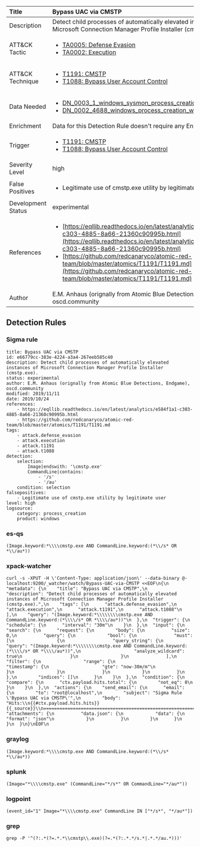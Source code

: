 | Title                | Bypass UAC via CMSTP                                                                                                                                                 |
|:---------------------|:------------------------------------------------------------------------------------------------------------------------------------------------------------|
| Description          | Detect child processes of automatically elevated instances of Microsoft Connection Manager Profile Installer (cmstp.exe).                                                                                                                                           |
| ATT&amp;CK Tactic    |  <ul><li>[TA0005: Defense Evasion](https://attack.mitre.org/tactics/TA0005)</li><li>[TA0002: Execution](https://attack.mitre.org/tactics/TA0002)</li></ul>  |
| ATT&amp;CK Technique | <ul><li>[T1191: CMSTP](https://attack.mitre.org/techniques/T1191)</li><li>[T1088: Bypass User Account Control](https://attack.mitre.org/techniques/T1088)</li></ul>  |
| Data Needed          | <ul><li>[DN_0003_1_windows_sysmon_process_creation](../Data_Needed/DN_0003_1_windows_sysmon_process_creation.md)</li><li>[DN_0002_4688_windows_process_creation_with_commandline](../Data_Needed/DN_0002_4688_windows_process_creation_with_commandline.md)</li></ul>  |
| Enrichment           |  Data for this Detection Rule doesn't require any Enrichments.  |
| Trigger              | <ul><li>[T1191: CMSTP](../Triggers/T1191.md)</li><li>[T1088: Bypass User Account Control](../Triggers/T1088.md)</li></ul>  |
| Severity Level       | high |
| False Positives      | <ul><li>Legitimate use of cmstp.exe utility by legitimate user</li></ul>  |
| Development Status   | experimental |
| References           | <ul><li>[https://eqllib.readthedocs.io/en/latest/analytics/e584f1a1-c303-4885-8a66-21360c90995b.html](https://eqllib.readthedocs.io/en/latest/analytics/e584f1a1-c303-4885-8a66-21360c90995b.html)</li><li>[https://github.com/redcanaryco/atomic-red-team/blob/master/atomics/T1191/T1191.md](https://github.com/redcanaryco/atomic-red-team/blob/master/atomics/T1191/T1191.md)</li></ul>  |
| Author               | E.M. Anhaus (orignally from Atomic Blue Detections, Endgame), oscd.community |


## Detection Rules

### Sigma rule

```
title: Bypass UAC via CMSTP
id: e66779cc-383e-4224-a3a4-267eeb585c40
description: Detect child processes of automatically elevated instances of Microsoft Connection Manager Profile Installer (cmstp.exe).
status: experimental
author: E.M. Anhaus (orignally from Atomic Blue Detections, Endgame), oscd.community
modified: 2019/11/11
date: 2019/10/24
references:
    - https://eqllib.readthedocs.io/en/latest/analytics/e584f1a1-c303-4885-8a66-21360c90995b.html
    - https://github.com/redcanaryco/atomic-red-team/blob/master/atomics/T1191/T1191.md
tags:
    - attack.defense_evasion
    - attack.execution
    - attack.t1191
    - attack.t1088
detection:
    selection:
        Image|endswith: '\cmstp.exe'
        CommandLine|contains: 
            - '/s'
            - '/au'
    condition: selection
falsepositives:
    - Legitimate use of cmstp.exe utility by legitimate user
level: high
logsource:
    category: process_creation
    product: windows

```





### es-qs
    
```
(Image.keyword:*\\\\cmstp.exe AND CommandLine.keyword:(*\\/s* OR *\\/au*))
```


### xpack-watcher
    
```
curl -s -XPUT -H \'Content-Type: application/json\' --data-binary @- localhost:9200/_watcher/watch/Bypass-UAC-via-CMSTP <<EOF\n{\n  "metadata": {\n    "title": "Bypass UAC via CMSTP",\n    "description": "Detect child processes of automatically elevated instances of Microsoft Connection Manager Profile Installer (cmstp.exe).",\n    "tags": [\n      "attack.defense_evasion",\n      "attack.execution",\n      "attack.t1191",\n      "attack.t1088"\n    ],\n    "query": "(Image.keyword:*\\\\\\\\cmstp.exe AND CommandLine.keyword:(*\\\\/s* OR *\\\\/au*))"\n  },\n  "trigger": {\n    "schedule": {\n      "interval": "30m"\n    }\n  },\n  "input": {\n    "search": {\n      "request": {\n        "body": {\n          "size": 0,\n          "query": {\n            "bool": {\n              "must": [\n                {\n                  "query_string": {\n                    "query": "(Image.keyword:*\\\\\\\\cmstp.exe AND CommandLine.keyword:(*\\\\/s* OR *\\\\/au*))",\n                    "analyze_wildcard": true\n                  }\n                }\n              ],\n              "filter": {\n                "range": {\n                  "timestamp": {\n                    "gte": "now-30m/m"\n                  }\n                }\n              }\n            }\n          }\n        },\n        "indices": []\n      }\n    }\n  },\n  "condition": {\n    "compare": {\n      "ctx.payload.hits.total": {\n        "not_eq": 0\n      }\n    }\n  },\n  "actions": {\n    "send_email": {\n      "email": {\n        "to": "root@localhost",\n        "subject": "Sigma Rule \'Bypass UAC via CMSTP\'",\n        "body": "Hits:\\n{{#ctx.payload.hits.hits}}{{_source}}\\n================================================================================\\n{{/ctx.payload.hits.hits}}",\n        "attachments": {\n          "data.json": {\n            "data": {\n              "format": "json"\n            }\n          }\n        }\n      }\n    }\n  }\n}\nEOF\n
```


### graylog
    
```
(Image.keyword:*\\\\cmstp.exe AND CommandLine.keyword:(*\\/s* *\\/au*))
```


### splunk
    
```
(Image="*\\\\cmstp.exe" (CommandLine="*/s*" OR CommandLine="*/au*"))
```


### logpoint
    
```
(event_id="1" Image="*\\\\cmstp.exe" CommandLine IN ["*/s*", "*/au*"])
```


### grep
    
```
grep -P '^(?:.*(?=.*.*\\cmstp\\.exe)(?=.*(?:.*.*/s.*|.*.*/au.*)))'
```




